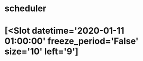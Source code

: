 # scheduler

# <Campaign name='Campaign Name' start='2020-01-01 07:00:00' end='2020-01-14 22:00:00' patching_duration='2:00:00' server_limit='10'>
# <Schedule max_servers='1630'>
# <Server hostname='hostname' env='Env.PROD' tag='None' app_code='ABC'>
# [<Slot datetime='2020-01-11 01:00:00' freeze_period='False' size='10' left='9']

